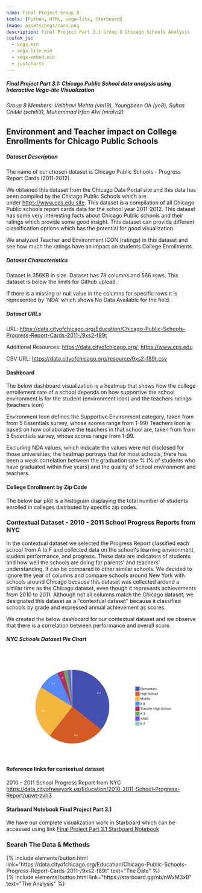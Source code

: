 ```yaml
---
name: Final Project Group 8
tools: [Python, HTML, vega-lite, Starboard]
image: assets/pngs/cars.png
description: Final Project Part 3.1 Group 8 Chicago Schools Analysis
custom_js:
  - vega.min
  - vega-lite.min
  - vega-embed.min
  - justcharts
---
```



##### Final Project Part 3.1: Chicago Public School data analysis using Interactive Vega-lite Visualization
###### Group 8 Members: Vaibhavi Mehta (vm19), Youngbeen Oh (yo8), Suhas Chitiki (schiti3), Muhammad Irfan Alvi (mialvi2)

## Environment and Teacher impact on College Enrollments for Chicago Public Schools


##### Dataset Description

The name of our chosen dataset is Chicago Public Schools - Progress Report Cards (2011-2012).

We obtained this dataset from the Chicago Data Portal site and this data has been compiled by the Chicago Public Schools which are under https://www.cps.edu site.
This dataset is a compilation of all Chicago Public schools report cards data for the school year 2011-2012.
This dataset has some very interesting facts about Chicago Public schools and their ratings which provide some good insight. This dataset can provide different classification options which has the potential for good visualization.

We analyzed Teacher and Environment ICON (ratings) in this dataset and see how much the ratings have an impact on students College Enrollments.


##### Dataset Characteristics

Dataset is 356KB in size. Dataset has 79 columns and 566 rows. This dataset is below the limits for Github upload.

If there is a missing or null value in the columns for specific rows it is represented by 'NDA' which shows No Data Available for the field.

##### Dataset URLs

URL: https://data.cityofchicago.org/Education/Chicago-Public-Schools-Progress-Report-Cards-2011-/9xs2-f89t

Additional Resources: https://data.cityofchicago.org/, https://www.cps.edu

CSV URL: https://data.cityofchicago.org/resource/9xs2-f89t.csv


#### Dashboard
The below dashboard visualization is a heatmap that shows how the college enrollement rate of a school depends on how supportive the school environment is for the student (environment icon) and the teachers ratings (teachers icon)

Environment Icon defines the Supportive Environment category, taken from from 5 Essentials survey, whose scores range from 1-99) Teachers Icon is based on how collaborative the teachers in that school are, taken from from 5 Essentials survey, whose scores range from 1-99.

Excluding NDA values, which indicate the values were not disclosed for those universities, the heatmap portrays that for most schools, there has been a weak correlation between the graduation rate % (% of students who have graduated within five years) and the quality of school environment and teachers.

<vegachart schema-url="{{ site.baseurl }}/assets/json/final_proj_dash_v1.json" style="width: 100%"></vegachart>


#### College Enrollment by Zip Code
The below bar plot is a histogram displaying the total number of students enrolled in colleges distrbuted by specific zip codes.

<vegachart schema-url="{{ site.baseurl }}/assets/json/final_proj_college_enroll_zip_v1.json" style="width: 100%"></vegachart>


### Contextual Dataset - 2010 - 2011 School Progress Reports from NYC

In the contextual dataset we selected the Progress Report classified each school from A to F and collected data on the school's learning environment, student performance, and progress. These data are indicators of students and how well the schools are doing for parents' and teachers' understanding. It can be compared to other similar schools. We decided to ignore the year of columns and compare schools around New York with schools around Chicago because this dataset was collected around a similar time as the Chicago dataset, even though it represents achievements from 2010 to 2011. Although not all columns match the Chicago dataset, we designated this dataset as a "contextual dataset" because it classified schools by grade and expressed annual achievement as scores.

We created the below dashboard for our contextual dataset and we observe that there is a correlation between performance and overall score.

<vegachart schema-url="{{ site.baseurl }}/assets/json/final_proj_contex_dash_v1.json" style="width: 100%"></vegachart>


##### NYC Schools Dataset Pie Chart

<img src="/assets/pngs/NY_school_level_pie_v1.png" alt="">

#### Reference links for contextual dataset

2010 - 2011 School Progress Report from NYC 
https://data.cityofnewyork.us/Education/2010-2011-School-Progress-Report/upwt-zvh3



#### Starboard Notebook Final Project Part 3.1
We have our complete visualization work in Starboard which can be accessed using link [Final Project Part 3.1 Starboard Notebook](https://starboard.gg/nb/ndZeScg)


### Search The Data & Methods

<!-- these are written in a combo of html and liquid --> 

<div class="left">
{% include elements/button.html link="https://data.cityofchicago.org/Education/Chicago-Public-Schools-Progress-Report-Cards-2011-/9xs2-f89t" text="The Data" %}
</div>

<div class="right">
{% include elements/button.html link="https://starboard.gg/nb/nWxM3xB" text="The Analysis" %}
</div>

